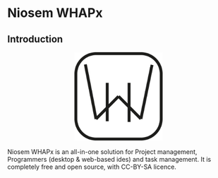 # Niosem WHAPx

## Introduction

<p align="center">
  <img src="/img/logo.png" alt="Niosem WHAPx logo" width="200"/>
</p>

Niosem WHAPx is an all-in-one solution for Project management, Programmers (desktop & web-based ides) and task management.
It is completely free and open source, with CC-BY-SA licence.
